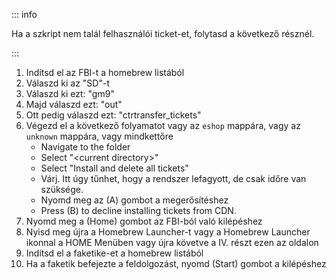 ::: info

Ha a szkript nem talál felhasználói ticket-et, folytasd a következő résznél.

:::

1. Indítsd el az FBI-t a homebrew listából
2. Válaszd ki az "SD"-t
3. Válaszd ki ezt: "gm9"
4. Majd válaszd ezt: "out"
5. Ott pedig válaszd ezt: "ctrtransfer_tickets"
6. Végezd el a következő folyamatot vagy az `eshop` mappára, vagy az `unknown` mappára, vagy mindkettőre
   - Navigate to the folder
   - Select "\<current directory>"
   - Select "Install and delete all tickets"
   - Várj. Itt úgy tűnhet, hogy a rendszer lefagyott, de csak időre van szüksége.
   - Nyomd meg az (A) gombot a megerősítéshez
   - Press (B) to decline installing tickets from CDN.
7. Nyomd meg a (Home) gombot az FBI-ból való kilépéshez
8. Nyisd meg újra a Homebrew Launcher-t vagy a Homebrew Launcher ikonnal a HOME Menüben vagy újra követve a IV. részt ezen az oldalon
9. Indítsd el a faketike-et a homebrew listából
10. Ha a faketik befejezte a feldolgozást, nyomd (Start) gombot a kilépéshez
